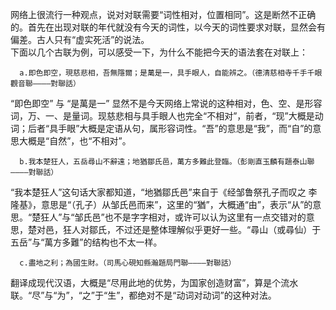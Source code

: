   网络上很流行一种观点，说对对联需要“词性相对，位置相同”。这是断然不正确的。首先在出现对联的年代就没有今天的词性，以今天的词性要求对联，显然会有偏差。古人只有“虚实死活”的说法。  
下面以几个古联为例，可以感受一下，为什么不能把今天的语法套在对联上：  

      a.即色即空，現慈悲相，吾無隱爾；是萬是一，具手眼人，自能辨之。（德清慈相寺千手千眼觀音聯————對聯話）  
  “即色即空” 与 “是萬是一” 显然不是今天网络上常说的这种相对，色、空、是形容词，万、一、是量词。现慈悲相与具手眼人也完全“不相对”，前者，“现”大概是动词；后者“具手眼”大概是定语从句，属形容词性。“吾”的意思是“我”，而“自”的意思大概是“自然”，也“不相对”。  
  
      b.我本楚狂人，五岳尋山不辭遠；地猶鄒氏邑，萬方多難此登臨。（彭剛直玉麟有題泰山聯————對聯話）  
  “我本楚狂人”这句话大家都知道，“地猶鄒氏邑”来自于《经邹鲁祭孔子而叹之 李隆基》，意思是“（孔子）从邹氏邑而来”，这里的“猶”，大概通“由”，表示“从”的意思。“楚狂人”与“邹氏邑”也不是字字相对，或许可以认为这里有一点交错对的意思，楚对邑，狂人对鄒氏，不过还是整体理解似乎更好一些。“尋山（或尋仙）于五岳”与“萬方多難”的结构也不太一样。  
  
      c.盡地之利；為國生財。（司馬心硯知縣瀚題局門聯————對聯話）  
  翻译成现代汉语，大概是“尽用此地的优势，为国家创造财富”，算是个流水联。“尽”与“为”，“之”于“生”，都绝对不是“动词对动词”的这种对法。  
